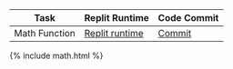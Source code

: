 

| Task          | Replit Runtime                                                 | Code Commit | 
|---------------|----------------------------------------------------------------| --- |
| Math Function | [Replit runtime](https://replit.com/@shrutiapcsp/math#main.py) | [Commit](https://github.com/shrutiapcsp/Shruti-Individual-/commit/acb3255b4165e354a49ee8d62848d9f4a5157920) |

{% include math.html %}
